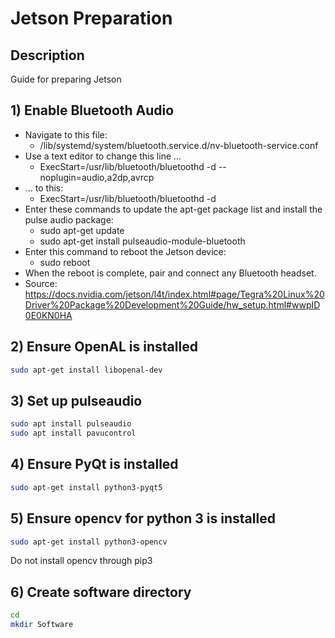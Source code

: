 # Jetson Preparation

## Description
Guide for preparing Jetson

## 1) Enable Bluetooth Audio
* Navigate to this file:
    * /lib/systemd/system/bluetooth.service.d/nv-bluetooth-service.conf
* Use a text editor to change this line ...
    * ExecStart=/usr/lib/bluetooth/bluetoothd -d --noplugin=audio,a2dp,avrcp
* ... to this: 
    * ExecStart=/usr/lib/bluetooth/bluetoothd -d 
* Enter these commands to update the apt-get package list and install the pulse audio package:
    * sudo apt-get update
    * sudo apt-get install pulseaudio-module-bluetooth
* Enter this command to reboot the Jetson device:
    * sudo reboot
* When the reboot is complete, pair and connect any Bluetooth headset.
* Source: https://docs.nvidia.com/jetson/l4t/index.html#page/Tegra%20Linux%20Driver%20Package%20Development%20Guide/hw_setup.html#wwpID0E0KN0HA 

## 2) Ensure OpenAL is installed
```bash
sudo apt-get install libopenal-dev
```

## 3) Set up pulseaudio
```bash
sudo apt install pulseaudio
sudo apt install pavucontrol
```

## 4) Ensure PyQt is installed
```bash
sudo apt-get install python3-pyqt5
```

## 5) Ensure opencv for python 3 is installed
```bash
sudo apt-get install python3-opencv
```
Do not install opencv through pip3

## 6) Create software directory
```bash
cd
mkdir Software
```
